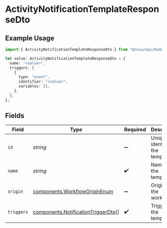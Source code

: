 # ActivityNotificationTemplateResponseDto

## Example Usage

```typescript
import { ActivityNotificationTemplateResponseDto } from "@novu/api/models/components";

let value: ActivityNotificationTemplateResponseDto = {
  name: "<value>",
  triggers: [
    {
      type: "event",
      identifier: "<value>",
      variables: [],
    },
  ],
};
```

## Fields

| Field                                                                                    | Type                                                                                     | Required                                                                                 | Description                                                                              |
| ---------------------------------------------------------------------------------------- | ---------------------------------------------------------------------------------------- | ---------------------------------------------------------------------------------------- | ---------------------------------------------------------------------------------------- |
| `id`                                                                                     | *string*                                                                                 | :heavy_minus_sign:                                                                       | Unique identifier of the template                                                        |
| `name`                                                                                   | *string*                                                                                 | :heavy_check_mark:                                                                       | Name of the template                                                                     |
| `origin`                                                                                 | [components.WorkflowOriginEnum](../../models/components/workfloworiginenum.md)           | :heavy_minus_sign:                                                                       | Origin of the workflow                                                                   |
| `triggers`                                                                               | [components.NotificationTriggerDto](../../models/components/notificationtriggerdto.md)[] | :heavy_check_mark:                                                                       | Triggers of the template                                                                 |